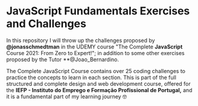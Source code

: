# JavaScript Fundamentals Exercises and Challenges

In this repository I will throw up the challenges proposed by **@jonasschmedtman** in the UDEMY course "The Complete **JavaScript** Course 2021: From Zero to Expert!"; in addition to some other exercises proposed by the Tutor **@Joao_Bernardino.

The Complete JavaScript Course contains over 25 coding challenges to practice the concepts to learn in each section. This is part of the full structured and complete design and web development course, offered for the **IEFP - Instituto do Emprego e Formação Profissional de Portugal,** and it is a fundamental part of my learning journey 🤓
